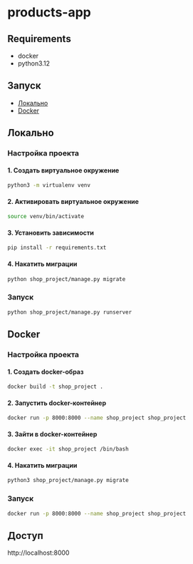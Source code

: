 # products-app

## Requirements

- docker
- python3.12

## Запуск

- [Локально](#локально)
- [Docker](#docker)

## Локально

### Настройка проекта

#### 1. Создать виртуальное окружение

```bash
python3 -m virtualenv venv
```

#### 2. Активировать виртуальное окружение

```bash
source venv/bin/activate
```

#### 3. Установить зависимости

```bash
pip install -r requirements.txt
```

#### 4. Накатить миграции

```bash
python shop_project/manage.py migrate
```

### Запуск

```bash
python shop_project/manage.py runserver
```

## Docker

### Настройка проекта

#### 1. Создать docker-образ

```bash
docker build -t shop_project .
```

#### 2. Запустить docker-контейнер

```bash
docker run -p 8000:8000 --name shop_project shop_project
```

#### 3. Зайти в docker-контейнер

```bash
docker exec -it shop_project /bin/bash
```

#### 4. Накатить миграции

```bash
python3 shop_project/manage.py migrate
```

### Запуск

```bash
docker run -p 8000:8000 --name shop_project shop_project
```

## Доступ

http://localhost:8000
